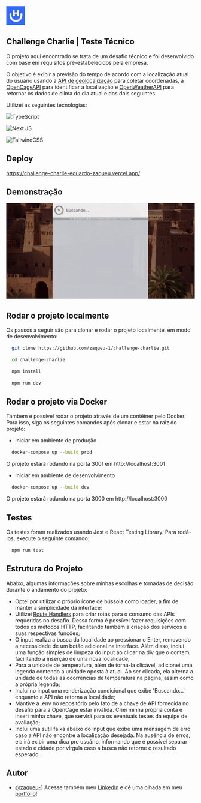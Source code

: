 <img src="https://github.com/zaqueu-1/challenge-charlie/blob/master/github/logo.png" width='50' height='50' alt="logo">

## Challenge Charlie | Teste Técnico

O projeto aqui encontrado se trata de um desafio técnico e foi desenvolvido com base em requisitos pré-estabelecidos pela empresa. 

O objetivo é exibir a previsão do tempo de acordo com a localização atual do usuário usando a [API de geolocalização](https://developer.mozilla.org/en-US/docs/Web/API/Geolocation_API) para coletar coordenadas, a [OpenCageAPI](https://opencagedata.com/api) para identificar a localização e [OpenWeatherAPI](https://openweathermap.org/api) para retornar os dados de clima do dia atual e dos dois seguintes.

Utilizei as seguintes tecnologias:

![TypeScript](https://img.shields.io/badge/typescript-%23007ACC.svg?style=for-the-badge&logo=typescript&logoColor=white)

![Next JS](https://img.shields.io/badge/Next-black?style=for-the-badge&logo=next.js&logoColor=white)

![TailwindCSS](https://img.shields.io/badge/tailwindcss-%2338B2AC.svg?style=for-the-badge&logo=tailwind-css&logoColor=white)

## Deploy
https://challenge-charlie-eduardo-zaqueu.vercel.app/

## Demonstração
![demo](https://github.com/zaqueu-1/challenge-charlie/blob/master/github/demo.gif)

## Rodar o projeto localmente
Os passos a seguir são para clonar e rodar o projeto localmente, em modo de desenvolvimento:
```bash
  git clone https://github.com/zaqueu-1/challenge-charlie.git
```
```bash
  cd challenge-charlie
```
```bash
  npm install
```
```bash
  npm run dev
```  
## Rodar o projeto via Docker
Também é possível rodar o projeto através de um contêiner pelo Docker. Para isso, siga os seguintes comandos após clonar e estar na raiz do projeto:
- Iniciar em ambiente de produção
```bash
  docker-compose up --build prod
```
O projeto estará rodando na porta 3001 em http://localhost:3001
- Iniciar em ambiente de desenvolvimento
```bash
  docker-compose up --build dev
```
O projeto estará rodando na porta 3000 em http://localhost:3000

## Testes
Os testes foram realizados usando Jest e React Testing Library. Para rodá-los, execute o seguinte comando: 
```bash
  npm run test
```  
## Estrutura do Projeto
Abaixo, algumas informações sobre minhas escolhas e tomadas de decisão durante o andamento do projeto:

* Optei por utilizar o próprio ícone de bússola como loader, a fim de manter a simplicidade da interface;
* Utilizei [Route Handlers](https://nextjs.org/docs/app/building-your-application/routing/route-handlers) para criar rotas para o consumo das APIs requeridas no desafio. Dessa forma é possível fazer requisições com todos os métodos HTTP, facilitando também a criação dos serviços e suas respectivas funções;
* O input realiza a busca da localidade ao pressionar o Enter, removendo a necessidade de um botão adicional na interface. Além disso, incluí uma função simples de limpeza do input ao clicar na div que o contem, facilitando a inserção de uma nova localidade;
* Para a unidade de temperatura, além de torná-la clicável, adicionei uma legenda contendo a unidade oposta à atual. Ao ser clicada, ela alterna a unidade de todas as ocorrências de temperatura na página, assim como a própria legenda;
* Incluí no input uma renderização condicional que exibe 'Buscando...' enquanto a API não retorna a localidade;
* Mantive a .env no repositório pelo fato de a chave de API fornecida no desafio para a OpenCage estar inválida. Criei minha própria conta e inseri minha chave, que servirá para os eventuais testes da equipe de avaliação;
* Incluí uma sutil faixa abaixo do input que exibe uma mensagem de erro caso a API não encontre a localização desejada. Na ausência de erros, ela irá exibir uma dica pro usuário, informando que é possível separar estado e cidade por vírgula caso a busca não retorne o resultado esperado.

## Autor

- [@zaqueu-1](https://www.github.com/zaqueu-1)
Acesse também meu [LinkedIn](https://linkedin.com/in/zaqueu1) e dê uma olhada em meu [portfolio](https://zaqueu.tech)!